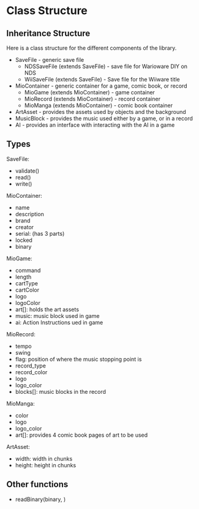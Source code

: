 # Class Structure

## Inheritance Structure

Here is a class structure for the different components of the library.


- SaveFile - generic save file
    - NDSSaveFile (extends SaveFile) - save file for Warioware DIY on NDS
    - WiiSaveFile (extends SaveFile) - Save file for the Wiiware title
- MioContainer - generic container for a game, comic book, or record
    - MioGame (extends MioContainer) - game container
    - MioRecord (extends MioContainer) - record container
    - MioManga (extends MioContainer) - comic book container
- ArtAsset - provides the assets used by objects and the background
- MusicBlock - provides the music used either by a game, or in a record
- AI - provides an interface with interacting with the AI in a game

## Types

SaveFile:
- validate()
- read()
- write()

MioContainer:
- name
- description
- brand
- creator
- serial: (has 3 parts)
- locked
- binary

MioGame:
- command
- length
- cartType
- cartColor
- logo
- logoColor
- art[]: holds the art assets
- music: music block used in game
- ai: Action Instructions ued in game

MioRecord:
- tempo
- swing
- flag: position of where the music stopping point is
- record_type
- record_color
- logo
- logo_color
- blocks[]: music blocks in the record

MioManga:
- color
- logo
- logo_color
- art[]: provides 4 comic book pages of art to be used

ArtAsset:
- width: width in chunks
- height: height in chunks

## Other functions

- readBinary(binary, )